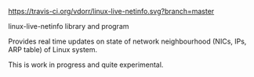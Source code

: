 https://travis-ci.org/vdorr/linux-live-netinfo.svg?branch=master

linux-live-netinfo library and program

Provides real time updates on state of network neighbourhood (NICs, IPs, ARP table) of Linux system.

This is work in progress and quite experimental.


